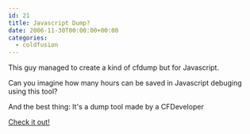 ```yaml
---
id: 21
title: Javascript Dump?
date: 2006-11-30T00:00:00+00:00
categories:
  - coldfusion
---
```

This guy managed to create a kind of cfdump but for Javascript.

Can you imagine how many hours can be saved in Javascript debuging using this tool?

And the best thing: It's a dump tool made by a CFDeveloper

[Check it out!](http://www.netgrow.com.au/files/javascript_dump.cfm)
